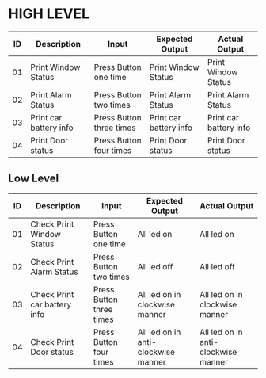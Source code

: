 # HIGH LEVEL
| ID |          Description  |         Input          |   Expected Output      | Actual Output         |
|----|-----------------------|------------------------|------------------------|-----------------------|
| 01 |  Print Window Status  |Press Button one time   |    Print Window Status |Print Window Status    |
| 02 |   Print Alarm Status  |Press Button two times  |    Print Alarm Status  |Print Alarm Status     |
| 03 |Print car battery info |Press Button three times|	Print car battery info |Print car battery info |
| 04 |  Print Door status    |Press Button four times |	    Print Door status  |  Print Door status    |
## Low Level
| ID |       Description          |         Input          |          Expected Output          | Actual Output                  |
|----|----------------------------|------------------------|-----------------------------------|-------------------------------|
| 01 | Check Print Window Status  |Press Button one time   |    All led on                     |  All led on                         |
| 02 |Check Print Alarm Status    |Press Button two times  |       All led off                 |  All led off                        |
| 03 |Check Print car battery info|Press Button three times|   All led on in clockwise manner  |All led on in clockwise manner     |
| 04 |    Check Print Door status |Press Button four times |All led on in anti-clockwise manner|All led on in anti-clockwise manner|